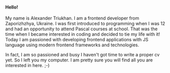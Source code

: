 #### Hello!
My name is Alexander Triukhan. I am a frontend developer from Zaporizhzhya, Ukraine.
I was first introduced to programming when I was 12 and had an opportunity to attend Pascal courses 
at school. That was the time when I became interested in coding and decided to tie my life with it!
Today I am passioned with developing frontend applications with JS language using modern frontend frameworks
and technologies.

In fact, I am so passioned and busy I haven't got time to write a proper cv yet. So I left you
my computer. I am pretty sure you will find all you are interested in here. ;-)
